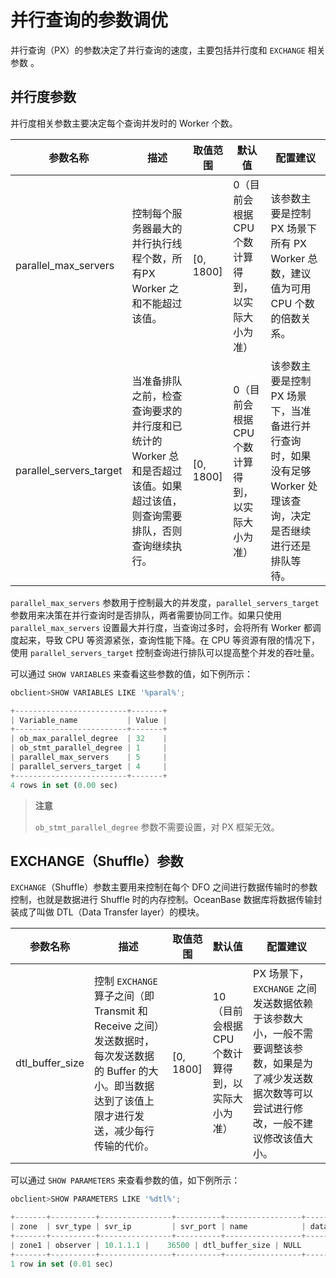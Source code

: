 # 并行查询的参数调优

并行查询（PX）的参数决定了并行查询的速度，主要包括并行度和 `EXCHANGE` 相关参数 。

## 并行度参数

并行度相关参数主要决定每个查询并发时的 Worker 个数。

|        **参数名称**         |                              **描述**                              |  **取值范围**   |           **默认值**           |                            **配置建议**                            |
|-------------------------|------------------------------------------------------------------|-------------|-----------------------------|----------------------------------------------------------------|
| parallel_max_servers    | 控制每个服务器最大的并行执行线程个数，所有PX Worker 之和不能超过该值。                         | \[0, 1800\] | 0（目前会根据 CPU 个数计算得到，以实际大小为准） | 该参数主要是控制 PX 场景下所有 PX Worker 总数，建议值为可用 CPU 个数的倍数关系。             |
| parallel_servers_target | 当准备排队之前，检查查询要求的并行度和已统计的 Worker 总和是否超过该值。如果超过该值，则查询需要排队，否则查询继续执行。 | \[0, 1800\] | 0（目前会根据 CPU 个数计算得到，以实际大小为准） | 该参数主要是控制 PX 场景下，当准备进行并行查询时，如果没有足够 Worker 处理该查询，决定是否继续进行还是排队等待。 |

`parallel_max_servers` 参数用于控制最大的并发度，`parallel_servers_target` 参数用来决策在并行查询时是否排队，两者需要协同工作。如果只使用 `parallel_max_servers` 设置最大并行度，当查询过多时，会将所有 Worker 都调度起来，导致 CPU 等资源紧张，查询性能下降。在 CPU 等资源有限的情况下，使用 `parallel_servers_target` 控制查询进行排队可以提高整个并发的吞吐量。

可以通过 `SHOW VARIABLES` 来查看这些参数的值，如下例所示：

```javascript
obclient>SHOW VARIABLES LIKE '%paral%';

+-------------------------+-------+
| Variable_name           | Value |
+-------------------------+-------+
| ob_max_parallel_degree  | 32    |
| ob_stmt_parallel_degree | 1     |
| parallel_max_servers    | 5     |
| parallel_servers_target | 4     |
+-------------------------+-------+
4 rows in set (0.00 sec)
```

>**注意**
>
>`ob_stmt_parallel_degree` 参数不需要设置，对 PX 框架无效。

## EXCHANGE（Shuffle）参数

`EXCHANGE`（Shuffle）参数主要用来控制在每个 DFO 之间进行数据传输时的参数控制，也就是数据进行 Shuffle 时的内存控制。OceanBase 数据库将数据传输封装成了叫做 DTL（Data Transfer layer）的模块。

|    **参数名称**     |                                             **描述**                                             |  **取值范围**   |           **默认值**            |                                    **配置建议**                                     |
|-----------------|------------------------------------------------------------------------------------------------|-------------|------------------------------|---------------------------------------------------------------------------------|
| dtl_buffer_size | 控制 `EXCHANGE` 算子之间（即Transmit 和 Receive 之间）发送数据时，每次发送数据的 Buffer 的大小。即当数据达到了该值上限才进行发送，减少每行传输的代价。 | \[0, 1800\] | 10（目前会根据 CPU 个数计算得到，以实际大小为准） | PX 场景下，`EXCHANGE` 之间发送数据依赖于该参数大小，一般不需要调整该参数，如果是为了减少发送数据次数等可以尝试进行修改，一般不建议修改该值大小。 |

可以通过 `SHOW PARAMETERS` 来查看参数的值，如下例所示：

```javascript
obclient>SHOW PARAMETERS LIKE '%dtl%';

+-------+----------+----------------+----------+-----------------+-----------+-------+---------------+----------+---------+---------+-------------------+
| zone  | svr_type | svr_ip         | svr_port | name            | data_type | value | info          | section  | scope   | source  | edit_level        |
+-------+----------+----------------+----------+-----------------+-----------+-------+---------------+----------+---------+---------+-------------------+
| zone1 | observer | 10.1.1.1 |    36500 | dtl_buffer_size | NULL      | 64K   | to be removed | OBSERVER | CLUSTER | DEFAULT | DYNAMIC_EFFECTIVE |
+-------+----------+----------------+----------+-----------------+-----------+-------+---------------+----------+---------+---------+-------------------+
1 row in set (0.01 sec)
```
